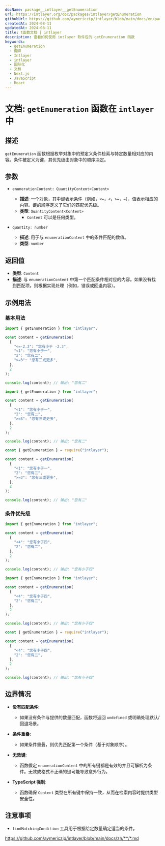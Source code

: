 ```yaml
---
docName: package__intlayer__getEnumeration
url: https://intlayer.org/doc/packages/intlayer/getEnumeration
githubUrl: https://github.com/aymericzip/intlayer/blob/main/docs/en/packages/intlayer/getEnumeration.md
createdAt: 2024-08-11
updatedAt: 2024-08-11
title: t函数文档 | intlayer
description: 查看如何使用 intlayer 软件包的 getEnumeration 函数
keywords:
  - getEnumeration
  - 翻译
  - Intlayer
  - intlayer
  - 国际化
  - 文档
  - Next.js
  - JavaScript
  - React
---
```


# 文档: `getEnumeration` 函数在 `intlayer` 中

## 描述

`getEnumeration` 函数根据枚举对象中的预定义条件检索与特定数量相对应的内容。条件被定义为键，其优先级由对象中的顺序决定。

## 参数

- `enumerationContent: QuantityContent<Content>`

  - **描述**: 一个对象，其中键表示条件（例如，`<=`，`<`，`>=`，`=`），值表示相应的内容。键的顺序定义了它们的匹配优先级。
  - **类型**: `QuantityContent<Content>`
    - `Content` 可以是任何类型。

- `quantity: number`

  - **描述**: 用于与 `enumerationContent` 中的条件匹配的数值。
  - **类型**: `number`

## 返回值

- **类型**: `Content`
- **描述**: 与 `enumerationContent` 中第一个匹配条件相对应的内容。如果没有找到匹配项，则根据实现处理（例如，错误或回退内容）。

## 示例用法

### 基本用法

```typescript codeFormat="typescript"
import { getEnumeration } from "intlayer";

const content = getEnumeration(
  {
    "<=-2.3": "您有小于 -2.3",
    "<1": "您有小于一",
    "2": "您有二",
    ">=3": "您有三或更多",
  },
  2
);

console.log(content); // 输出: "您有二"
```

```javascript codeFormat="esm"
import { getEnumeration } from "intlayer";

const content = getEnumeration(
  {
    "<1": "您有小于一",
    "2": "您有二",
    ">=3": "您有三或更多",
  },
  2
);

console.log(content); // 输出: "您有二"
```

```javascript codeFormat="commonjs"
const { getEnumeration } = require("intlayer");

const content = getEnumeration(
  {
    "<1": "您有小于一",
    "2": "您有二",
    ">=3": "您有三或更多",
  },
  2
);

console.log(content); // 输出: "您有二"
```

### 条件优先级

```typescript codeFormat="typescript"
import { getEnumeration } from "intlayer";

const content = getEnumeration(
  {
    "<4": "您有小于四",
    "2": "您有二",
  },
  2
);

console.log(content); // 输出: "您有小于四"
```

```javascript codeFormat="esm"
import { getEnumeration } from "intlayer";

const content = getEnumeration(
  {
    "<4": "您有小于四",
    "2": "您有二",
  },
  2
);

console.log(content); // 输出: "您有小于四"
```

```javascript codeFormat="commonjs"
const { getEnumeration } = require("intlayer");

const content = getEnumeration(
  {
    "<4": "您有小于四",
    "2": "您有二",
  },
  2
);

console.log(content); // 输出: "您有小于四"
```

## 边界情况

- **没有匹配条件:**

  - 如果没有条件与提供的数量匹配，函数将返回 `undefined` 或明确处理默认/回退场景。

- **条件重叠:**

  - 如果条件重叠，则优先匹配第一个条件（基于对象顺序）。

- **无效键:**

  - 函数假定 `enumerationContent` 中的所有键都是有效的并且可解析为条件。无效或格式不正确的键可能导致意外行为。

- **TypeScript 强制:**
  - 函数确保 `Content` 类型在所有键中保持一致，从而在检索内容时提供类型安全性。

## 注意事项

- `findMatchingCondition` 工具用于根据给定数量确定适当的条件。

https://github.com/aymericzip/intlayer/blob/main/docs/zh/**/*.md
